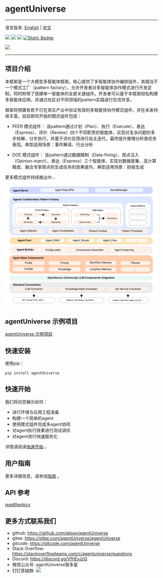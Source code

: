 # agentUniverse
****************************************
语言版本: [English](./README.md) | [中文](./README_zh.md)

![](https://img.shields.io/badge/framework-agentUniverse-pink)
![](https://img.shields.io/badge/python-3.10%2B-blue?logo=Python)
[![](https://img.shields.io/badge/%20license-Apache--2.0-yellow)](LICENSE)
[![Static Badge](https://img.shields.io/badge/pypi-v0.0.6-blue?logo=pypi)](https://pypi.org/project/agentUniverse/)

![](docs/guidebook/_picture/logo_bar.jpg)
****************************************

## 项目介绍

本框架是一个大模型多智能体框架。核心提供了多智能体协作编排组件，其相当于一个模式工厂（pattern factory），允许开发者对多智能体协作模式进行开发定制，同时附带了搭建单一智能体的全部关键组件。开发者可以基于本框架轻松构建多智能体应用，并通过社区对不同领域的pattern实践进行交流共享。

框架将预置有若干已在真实产业中验证有效的多智能体协作模式组件，并在未来持续丰富。目前即将开放的模式组件包括：

- PEER 模式组件：
该pattern通过计划（Plan）、执行（Execute）、表达（Express）、评价（Review）四个不同职责的智能体，实现对复杂问题的多步拆解、分步执行，并基于评价反馈进行自主迭代，最终提升推理分析类任务表现。典型适用场景：事件解读、行业分析


- DOE 模式组件：
该pattern通过数据精制（Data-fining）、观点注入（Opinion-inject）、表达（Express）三个智能体，实现对数据密集、高计算精度、融合专家观点的生成任务的效果提升。典型适用场景：财报生成

更多模式组件持续推出中...

![](docs/guidebook/_picture/agent_universe_framework_resize.jpg)


## agentUniverse 示例项目
[agentUniverse 示例项目](sample_standard_app/README_zh.md)

## 快速安装
使用pip：
```shell
pip install agentUniverse
```

## 快速开始
我们将向您展示如何：
* 进行环境与应用工程准备
* 构建一个简单的agent
* 使用模式组件完成多agent协同
* 对agent执行效果进行测试调优
* 对agent进行快速服务化

详情请阅读[快速开始](docs/guidebook/zh/1_3_%E5%BF%AB%E9%80%9F%E5%BC%80%E5%A7%8B.md) 。

## 用户指南
更多详细信息，请参阅[指南](docs/guidebook/zh/0_%E7%9B%AE%E5%BD%95.md) 。

## API 参考
[readthedocs](https://agentuniverse.readthedocs.io/en/latest/)

## 更多方式联系我们
* github: https://github.com/alipay/agentUniverse
* gitee: https://gitee.com/agentUniverse/agentUniverse
* gitcode: https://gitcode.com/agentUniverse
* Stack Overflow: https://stackoverflowteams.com/c/agentuniverse/questions
* Discord: https://discord.gg/VfhEvJzQ
* 微信公众号: agentUniverse智多星
* 钉钉答疑群:
![](./docs/guidebook/_picture/dingtalk_util20250429.png)